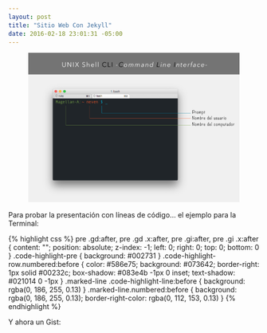 ```yaml
---
layout: post
title: "Sitio Web Con Jekyll"
date: 2016-02-18 23:01:31 -05:00
---
```


<figure class="fullwidth"><img src="/Pics/cli.jpg"/></figure>Para probar la presentación con líneas de código... el ejemplo para la Terminal:

{% highlight css %}
pre .gd:after,
pre .gd .x:after,
pre .gi:after,
pre .gi .x:after {
    content: "";
    position: absolute;
    z-index: -1;
    left: 0;
    right: 0;
    top: 0;
    bottom: 0
}
.code-highlight-pre {
    background: #002731
}
.code-highlight-row.numbered:before {
    color: #586e75;
    background: #073642;
    border-right: 1px solid #00232c;
    box-shadow: #083e4b -1px 0 inset;
    text-shadow: #021014 0 -1px
}
.marked-line .code-highlight-line:before {
    background: rgba(0, 186, 255, 0.13)
}
.marked-line.numbered:before {
    background: rgba(0, 186, 255, 0.13);
    border-right-color: rgba(0, 112, 153, 0.13)
}
{% endhighlight %}

Y ahora un Gist:

<script src="https://gist.github.com/fernanz/f93d8c39ab0b37070737.js"></script>
